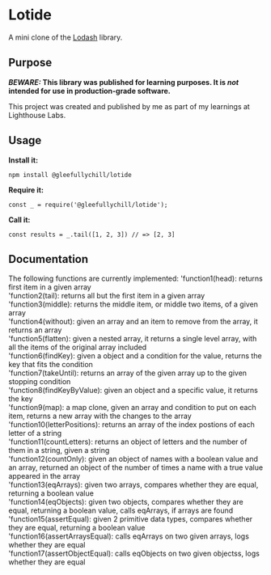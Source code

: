 # Lotide

A mini clone of the [Lodash](https://lodash.com) library.

## Purpose

**_BEWARE:_ This library was published for learning purposes. It is _not_ intended for use in production-grade software.**

This project was created and published by me as part of my learnings at Lighthouse Labs. 

## Usage

**Install it:**

`npm install @gleefullychill/lotide`

**Require it:**

`const _ = require('@gleefullychill/lotide');`

**Call it:**

`const results = _.tail([1, 2, 3]) // => [2, 3]`

## Documentation

The following functions are currently implemented:
  'function1(head): returns first item in a given array  
  'function2(tail): returns all but the first item in a given array  
  'function3(middle): returns the middle item, or middle two items, of a given array  
  'function4(without): given an array and an item to remove from the array, it returns an array  
  'function5(flatten): given a nested array, it returns a single level array, with all the items of the original array included  
  'function6(findKey): given a object and a condition for the value, returns the key that fits the condition  
  'function7(takeUntil): returns an array of the given array up to the given stopping condition  
  'function8(findKeyByValue): given an object and a specific value, it returns the key  
  'function9(map): a map clone, given an array and condition to put on each item, returns a new array with the changes to the array  
  'function10(letterPositions): returns an array of the index postions of each letter of a string  
  'function11(countLetters): returns an object of letters and the number of them in a string, given a string  
  'function12(countOnly): given an object of names with a boolean value and an array, returned an object of the number of times a name with a true value appeared in the array  
  'function13(eqArrays): given two arrays, compares whether they are equal, returning a boolean value  
  'function14(eqObjects): given two objects, compares whether they are equal, returning a boolean value, calls eqArrays, if arrays are found  
  'function15(assertEqual): given 2 primitive data types, compares whether they are equal, returning a boolean value  
  'function16(assertArraysEqual): calls eqArrays on two given arrays, logs whether they are equal  
  'function17(assertObjectEqual): calls eqObjects on two given objectss, logs whether they are equal  